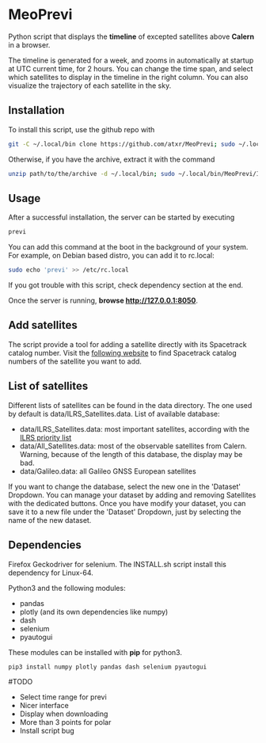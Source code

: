 # MeoPrevi
Python script that displays the **timeline** of excepted satellites above **Calern** in a browser.


The timeline is generated for a week, and zooms in automatically at startup at UTC current time, for 2 hours.
You can change the time span, and select which satellites to display in the timeline in the right column.
You can also visualize the trajectory of each satellite in the sky.

## Installation

To install this script, use the github repo with
```bash
git -C ~/.local/bin clone https://github.com/atxr/MeoPrevi; sudo ~/.local/bin/MeoPrevi/INSTALL.sh
```

Otherwise, if you have the archive, extract it with the command
```bash
unzip path/to/the/archive -d ~/.local/bin; sudo ~/.local/bin/MeoPrevi/INSTALL.sh
```

## Usage

After a successful installation, the server can be started by executing 
```bash
previ
```

You can add this command at the boot in the background of your system. For example, on Debian based distro, you can add it to rc.local:
```bash
sudo echo 'previ' >> /etc/rc.local
```
If you got trouble with this script, check dependency section at the end.

Once the server is running, **browse http://127.0.0.1:8050**.

## Add satellites

The script provide a tool for adding a satellite directly with its Spacetrack catalog number. Visit the [following website](https://heavens-above.com/Satellites.aspx) to find Spacetrack catalog numbers of the satellite you want to add.

## List of satellites
Different lists of satellites can be found in the data directory. 
The one used by default is data/ILRS\_Satellites.data. 
List of available database:
- data/ILRS\_Satellites.data: most important satellites, according with the [ILRS priority list](https://ilrs.gsfc.nasa.gov/missions/mission_operations/priorities/index.html)
- data/All\_Satellites.data: most of the observable satellites from Calern. Warning, because of the length of this database, the display may be bad.
- data/Galileo.data: all Galileo GNSS European satellites

If you want to change the database, select the new one in the 'Dataset' Dropdown.
You can manage your dataset by adding and removing Satellites with the dedicated buttons. Once you have modify your dataset, you can save it to a new file under the 'Dataset' Dropdown, just by selecting the name of the new dataset.

## Dependencies

Firefox
Geckodriver for selenium. The INSTALL.sh script install this dependency for Linux-64. 

Python3 and the following modules:
- pandas
- plotly (and its own dependencies like numpy)
- dash
- selenium
- pyautogui

These modules can be installed with **pip** for python3.
```bash
pip3 install numpy plotly pandas dash selenium pyautogui
```

#TODO 
- Select time range for previ
- Nicer interface
- Display when downloading
- More than 3 points for polar
- Install script bug

